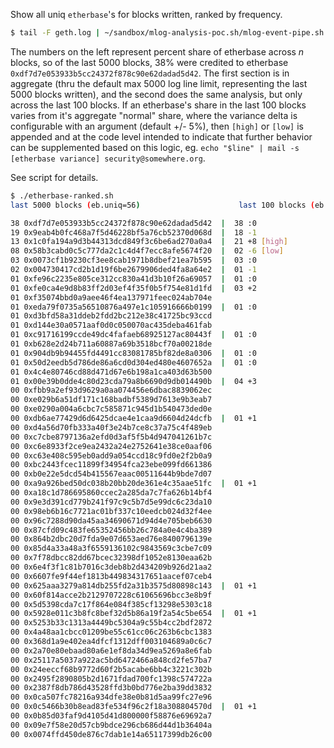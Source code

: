 Show all uniq `etherbase`'s for blocks written, ranked by frequency.

```sh
$ tail -F geth.log | ~/sandbox/mlog-analysis-poc.sh/mlog-event-pipe.sh
```

The numbers on the left represent percent share of etherbase across _n_ blocks, so of the last 5000 blocks, 38% were credited to etherbase `0xdf7d7e053933b5cc24372f878c90e62dadad5d42`. The first section is in aggregate (thru the default max 5000 log line limit, representing the last 5000 blocks written), and the second does the same analysis, but only across the last 100 blocks. If an etherbase's share in the last 100 blocks varies from it's aggregate "normal" share, where the variance delta is configurable with an argument (default +/- 5%), then `[high]` or `[low]` is appended and at the code level intended to indicate that further behavior can be supplemented based on this logic, eg. `echo "$line" | mail -s [etherbase variance] security@somewhere.org`.

See script for details.

```sh
$ ./etherbase-ranked.sh
last 5000 blocks (eb.uniq=56)                      last 100 blocks (eb.uniq=18)

38 0xdf7d7e053933b5cc24372f878c90e62dadad5d42  |  38 :0
19 0x9eab4b0fc468a7f5d46228bf5a76cb52370d068d  |  18 -1
13 0x1c0fa194a9d3b44313dcd849f3c6be6ad270a0a4  |  21 +8 [high]
08 0x58b3cabd0c5c777da2c1c4d4f7ecc8afe5674f20  |  02 -6 [low]
03 0x0073cf1b9230cf3ee8cab1971b8dbef21ea7b595  |  03 :0
02 0x004730417cd2b1d19f6be2679906ded4fa8a64e2  |  01 -1
01 0xfe96c2235e805ce312cc830a41d3b10f26a69057  |  01 :0
01 0xfe0ca4e9d8b83ff2d03ef4f35f0b5f754e81d1fd  |  03 +2
01 0xf35074bbd0a9aee46f4ea137971feec024ab704e
01 0xeda79f0735a56510876a497e1c105916666b0199  |  01 :0
01 0xd3bfd58a31ddeb2fdd2bc212e38c41725bc93ccd
01 0xd144e30a0571aaf0d0c050070ac435deba461fab
01 0xc91716199ccde49dc4fafaeb68925127ac80443f  |  01 :0
01 0xb628e2d24b711a60887a69b3518bcf70a00218de
01 0x904db9b94455fd4491cc83081785bf82de8a0306  |  01 :0
01 0x50d2eedb5d786de86a6cd0d304ed480e4607652a  |  01 :0
01 0x4c4e80746cd88d471d67e6b198a1ca403d63b500
01 0x00e39b0dde4c80d23cda79a8b6690d9db014490b  |  04 +3
00 0xfbb9a2ef93d9629a0aa074456e6dbac8839062ec
00 0xe029b6a51df171c168badbf5389d7613e9b3eab7
00 0xe0290a004a6cbc7c585871c945d1b540473ded0e
00 0xdb6ae77429d6d6425dcae4e1caa9d6604d24dcfb  |  01 +1
00 0xd4a56d70fb333a40f3e24b7ce8c37a75c4f489eb
00 0xc7cbe8797136a2efd0d3af5f5b4d947041261b7c
00 0xc6e8933f2ce9ea2432a24e2752641e38ce0aaf06
00 0xc63e408c595eb0add9a054ccd18c9fd0e2f2b0a9
00 0xbc2443fcec11899f34954fca23ebe099fd661386
00 0xb0e22e5dcd54b415567eaac00511644b9bde7d07
00 0xa9a926bed50dc038b20bb20de361e4c35aae51fc  |  01 +1
00 0xa18c1d786695860ccec2a285da7c7fa626b14bf4
00 0x9e3d391cd779b241f97c9c5b7d5e99dc6c23da10
00 0x98eb6b16c7721ac01bf337c10eedcb024d32f4ee
00 0x96c7288d90da45aa34690671d94d4e705beb6630
00 0x87cfd09c483fe65352456bb26c784a0e4c4ba389
00 0x864b2dbc20d7fda9e07d653aed76e8400796139e
00 0x85d4a33a48a3f6559136102c9843569c3cbe7c09
00 0x7f78dbcc82dd67bcec32398df1052e8130eaa62b
00 0x6e4f3f1c81b7016c3deb8b2d434209b926d21aa2
00 0x6607fe9f44ef1813b449834317651aacef07ceb4
00 0x625aaa3279a814db255fd2a31b3575d80898c143  |  01 +1
00 0x60f814acce2b2129707228c61065696bcc3e8b9f
00 0x5d5398cda7c17f864e084f385cf13298e5303c18
00 0x5928e011c3b8fc8bef32d5b86a19f2a54c5be654  |  01 +1
00 0x5253b33c1313a4449bc5304a9c55b4cc2bdf2872
00 0x4a48aa1cbcc01209be55c61cc06c263b6cbc1383
00 0x368d1a9e402ea4dfcf1312dff003104689a0c6c7
00 0x2a70e80ebaad80a6e1ef8da34d9ea5269a8e6fab
00 0x25117a5037a922ac5bd6472466a848cd2fe57ba7
00 0x24eeccf68b9772d60f2b5acabe6bb4c3221c302b
00 0x2495f2890805b2d1671fdad700fc1398c574722a
00 0x2387f8db786d43528ffd3b0bd776e2ba39dd3832
00 0x0ca507fc78216a934dfe38e0b81d5aa99fc27e96
00 0x0c5466b30b8ead83fe534f96c2f18a308804570d  |  01 +1
00 0x0b85d03faf9d4105d41d800000f58876e69692a7
00 0x09e7f58e20d57cb9bdce296cb686d44d1b36404a
00 0x0074ffd450de876c7dab1e14a65117399db26c00
```
